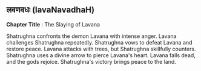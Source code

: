 ## लवणवधः (lavaNavadhaH)
**Chapter Title** : The Slaying of Lavana

Shatrughna confronts the demon Lavana with intense anger. Lavana challenges Shatrughna repeatedly. Shatrughna vows to defeat Lavana and restore peace. Lavana attacks with trees, but Shatrughna skillfully counters. Shatrughna uses a divine arrow to pierce Lavana's heart. Lavana falls dead, and the gods rejoice. Shatrughna's victory brings peace to the land.